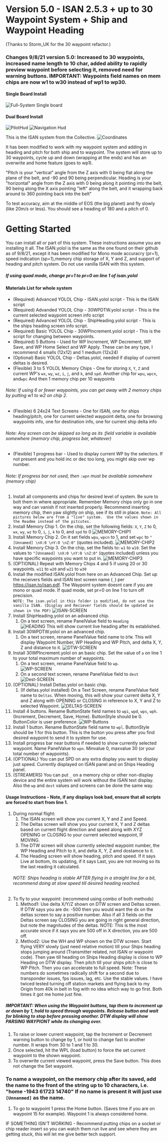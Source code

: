 # Version 5.0 - ISAN 2.5.3 + up to 30 Waypoint System + Ship and Waypoint Heading
(Thanks to Storm_UK for the 30 waypoint refactor.)
### Changes 9/8/21 version 5.0: Increased to 30 waypoints, increased name length to 10 char, added ability to rapidly preview waypoint before selecting it, removed need for warning buttons.  IMPORTANT: Waypoints field names on mem chips are now w1 to w30 instead of wp1 to wp30.

#### Single Board Install
![Full-System Single board](images/FullSystem.jpg)
 
#### Dual Board Install
![PilotHud](images/PilotHud.jpg)
![Navigation Hud](images/NavHud.jpg)


This is the ISAN system from the Collective. 
![Coordinates](images/Coordinates.jpg)

It has been modified to work with my waypoint system and adding in heading and pitch for both ship and to waypoint.  The system will store up to 30 waypoints, cycle up and down (wrapping at the ends) and has an overwrite and home feature (goes to wp1).

"Pitch is your "vertical" angle from the Z axis with 0 being flat along the plane of the belt, and -90 and 90 being perpendicular.
Heading is your "horizontal" angle from the Z axis with 0 being along it pointing into the belt, 90 being along the X axis pointing "left" along the belt, and it wrapping back around to 360 pointing back into the belt"

To test accuracy, aim at the middle of EOS (the big planet) and fly slowly (like 20m/s or less).  You should see a heading of 180 and a pitch of 0.

# Getting Started
You can install all or part of this system. These instructions assume you are installing it all. The ISAN.yolol is the same as the one found on their github as of 9/8/21, except it has been modified for Mono mode accuracry (pr=1), speed indication (sp=1),memory chip storage of X, Y and Z, and support of heading and pitch system.  Do not use vanilla ISAN with this system.   
##### If using quad mode, change pr=1 to pr=0 on line 1 of isan.yolol

#### Materials List for whole system
* (Required) Advanced YOLOL Chip - ISAN.yolol script - This is the ISAN script
* (Required) Advanded YOLOL Chip - 30WPDTW.yolol script - This is the current selected waypoint screen info script
* (Required) Advanced YOLOL Chip - ShipHeading.yolol script - This is the ships heading screen info script.
* (Required) Basic YOLOL Chip - 30WPIncrement.yolol script - This is the script for changing between waypoints.
* (Required) 5 Buttons - Used for WP Increment, WP Decrement, WP Save, and WP Home Select and WP Apply. These can be any type, I recommend 4 smalls (12x12) and 1 medium (12x24)
* (Optional) Basic YOLOL Chip - Deltas.yolol, needed if display of current deltas is desired.
* (Flexible) 3 to 5 YOLOL Memory Chips - One for storing `X`, `Y`, `Z` and current WP's `wx`, `wy`, `wz`, `i`, `j`, and `k`, and `spd`. Another chip for `wpu`, `wpcn`, and`wpc` And then 1 memory chip per 10 waypoints
###### Note: If using 6 or fewer waypoints, you can get away with 2 memory chips by putting w1 to w2 on chip 2.
* (Flexible) 6 24x24 Text Screens - One for ISAN, one for ships heading/pitch, one for current selected waypoint delta, one for browsing waypoints info, one for destination info, one for current ship delta info
###### Note: Any screen can be skipped so long as its :field variable is available somewhere (memory chip, progress bar, whatever)
* (Flexible) 1 progress bar - Used to display current WP by the selectors. If not present and you hold inc or dec too long, you might skip over wp number.
###### Note:  If progress bar not used, then `:wpn` must be available somewhere (memory chip)

1. Install all components and chips for desired level of system.  Be sure to bolt them in where appropriate.  Remember Memory chips only go in one way and can vanish if not inserted properly.  Recommend inserting memory chip, then yaw slightly on ship, see if its still in place.
`Note: All pictures below are from a "live" system.  Use the values shown in the Readme instead of the pitcutes.`
1. Install Memory Chip 1.  On the chip, set the following fields: `X`, `Y`, `Z` to 0, `wx`, `wy`, `wz` to 0, `i`, `j`, `k` to 0, and `spd` to 0 
![MEMORY-CHIP1](images/MemChip1.jpg)
1. Install Memory Chip 2.  On it set fields `wpu`, `wpcn` to 1, and set `wpc` to `"[Unnamed] \nX:0 \nY:0 \nZ:0"` (quotes included). 
![MEMORY-CHIP2](images/MemChip2.jpg)
1. Install Memory Chip 3.  On the chip, set the fields to: `w1` to `w10`.  Set the values to `"[Unnamed] \nX:0 \nY:0 \nZ:0"` (quotes included) unless you have specific waypoints you want to put in. 
![MEMORY-CHIP3](images/MemChip3.jpg)
1. (OPTIONAL) Repeat with Memory Chips 4 and 5 if using 20 or 30 waypoints. `w11` to `w20` and `w21` to `w30`
1. Install the modified ISAN.yolol from here on an Advanced Chip.  Set up the receivers fields and ISAN text screen name (`_`) per https://isan.to/isan.pdf. The Waypoint system doesnt care if you are mono or quad mode.  If quad mode, set pr=0 on line 1 to turn off precision.  
`NOTE: The isan.yolol in this folder is modified, do not use the vanilla ISAN. (Display and Reciever fields should be updated as shown in the PDF)` 
![ISAN-SCREEN](images/ISANScreen.jpg)
1. Install ShipHeading.yolol on an advanced chip.  
    1. On a text screen, rename PanelValue field to `Heading`  
    ![HEADING](images/Heading.jpg)  This will show current live heading after its established.
1. Install 30WPDTW.yolol on an advanced chip.  
    1. On a text screen, rename PanelValue field name to `DTW`.  This will display Waypoint Number, WP Heading and WP Pitch, and delta X, Y, Z and distance to it. 
    ![DTW-SCREEN](images/DTWScreen.jpg)  
1. Install 30WPIncrement.yolol on an basic chip. Set the value of `a` on line 1 to your total maximum number of waypoints.
    1. On a text screen, rename PanelValue field to `wp`.  
    ![WP-SCREEN](images/WPScreen.jpg)  
    1. On a second text screen, rename PanelValue field to `dest` 
    ![Dest-SCREEN](images/DestScreen.jpg)  
1. (OPTIONAL) Install Deltas.yolol on basic chip.  
    1. (If deltas.yolol installed) On a Text Screen, rename PanelValue field name to `Deltas`.  When moving, this will show your current delta X, Y and Z along with OPENING or CLOSING in reference to X, Y and Z to selected Waypoint.
    ![DELTAS-SCREEN](images/DeltasScreen.jpg)
1. Install 4 buttons. Rename ButtonState field names to `wpi`, `wpd`, `wps`, `wph`.  (Increment, Decrement, Save, Home). ButtonStyle should be 0.  ButtonColor is user preference. 
![WP-Buttons](images/WPInc-DecButtons.jpg)  
1. Install 1 button.  Rename ButtonState field name to `wpl`.  ButtonStyle should be 1 for this button.   This is the button you press after you find desired waypoint to send it to system for use.
1. Install progress bar near buttons if needed to show currently selected waypoint. Name PanelValue to `wpn`.  Minvalue 0, maxvalue 30 (or your total number of waypoints).
1. (OPTIONAL) You can put SPD on any extra display you want to display just speed.  Currently displayed on ISAN panel and on Ships Heading panel.
1. (STREAMERS) You can put `_` on a memory chip or other non-display device and the entire system will work without the ISAN text display.  Also the `wp` and `dest` values and screens can be done the same way.

#### Usage Instructions - Note, if any displays look bad, ensure that all scripts are forced to start from line 1.
1. During normal flight: 
    1. The ISAN screen will show you current X, Y and Z and Speed.  
    1. The Deltas screen will show you your current X, Y and Z deltas based on current flight direction and speed along with XYZ OPENING or CLOSING to your current selected waypoint, IF MOVING.
    1. The DTW screen will show currently selected waypoint number, the WP Heading and Pitch to it, and delta X, Y, Z amd dostamce to it.  
    1. The Heading screen will show heading, pitch and speed.  If it says Live at bottom, its updating, if it says Last, you are not moving so its the last reading it calculated.  
    ###### NOTE: Ships heading is stable AFTER flying in a straight line for a bit, recommend doing at slow speed till desired heading reached.
1. To fly to your waypoint: (recommend using combo of both methods)
    1. Method1: Use delta X/Y/Z shown on DTW screen and Deltas screen.  If DTW says you are dx: -500 then you would want the dx on the deltas screen to say a positive number.  Also if all 3 fields on the Deltas screen say CLOSING you are going in right general direction, but note the magnitudes of the deltas.  NOTE: This is the most accurate since if it says you are 500 off in X direction, you are 500 off. 
    1. Method2: Use the WH and WP shown on the DTW screen.  Start flying VERY slowly (just need relative motion) till your Ships heading stops jumping around (Transmitter related, not ISAN or waypoint code).  Then yaw till heading on Ships Heading display is close to WP Heading on DTW display. Then pitch till your ships pitch is close to WP Pitch.  Then you can accelerate to full speed.  Note:  These numbers do sometimes radically shift for a second due to transponder issues, fps issues, lag, etc.  Use the stable values.  I have twiced tested turning off station markets and flying back to my Origin from 40k in belt in fog with no idea which way to go first. Both times it got me home just fine.
##### IMPORTANT: When using the Waypoint buttons, tap them to increment up or down by 1, hold to speed through waypoints. Release button and wait for blinking to stop before pressing another.  DTW display will show PARSING WAYPIONT while its changing over.
1. To raise or lower current waypoint, tap the Increment or Decrement warning button to change by 1, or hold to change fast to another number.  It wraps from 30 to 1 and 1 to 30. 
1. Once selected, hit the WPL (load button) to force the set current waypoint to the shown waypoint.
1. To overwrite current viewed waypoint, press the Save button.  This does not change the Set waypoint. 
### To name a waypoint, on the memory chip after its saved, add the name to the front of the string up to 10 characters, i.e. "home -1943 61723 14740"  If no name is present it will just use `[Unnanmed]` as the name.
1. To go to waypoint 1 press the Home  button. (Saves time if you are on waypoint 15 for example).  Waypoint 1 is always considered home.

IF SOMETHING ISN'T WORKING - Recommend putting chips on a socket or chip reader insert so you can watch them run live and see where they are getting stuck, this will let me give better tech support.